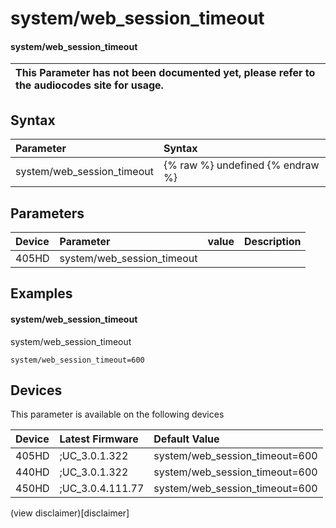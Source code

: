 ﻿---
description: system/web_session_timeout
search:
    keywords: ['system','web_session_timeout']
---

# system/web_session_timeout

#### system/web_session_timeout


| This Parameter has not been documented yet, please refer to the audiocodes site for usage.  |
| :--- |

## Syntax
| Parameter | Syntax |
| :--- | :--- |
|system/web_session_timeout | {% raw %} undefined {% endraw %} |

## Parameters
|Device|Parameter|value|Description|
|:---|:---|:---|:---|
| 405HD | system/web_session_timeout |  |  |

## Examples
#### system/web_session_timeout

system/web_session_timeout

```
system/web_session_timeout=600
```

## Devices
This parameter is available on the following devices

| Device | Latest Firmware | Default Value |
|:---|:---|:---|
| 405HD | ;UC_3.0.1.322 | system/web_session_timeout=600 
| 440HD | ;UC_3.0.1.322 | system/web_session_timeout=600 
| 450HD | ;UC_3.0.4.111.77 | system/web_session_timeout=600 

(view disclaimer)[disclaimer]
